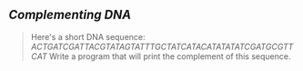 ## *Complementing DNA*
> Here's a short DNA sequence:
> $ACTGATCGATTACGTATAGTATTTGCTATCATACATATATATCGATGCGTTCAT$
> Write a program that will print the complement of this sequence.
